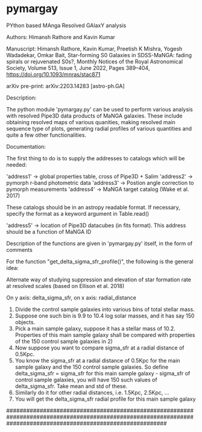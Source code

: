 # pymargay
PYthon based MAnga Resolved GAlaxY analysis

Authors: Himansh Rathore and Kavin Kumar

Manuscript: Himansh Rathore, Kavin Kumar, Preetish K Mishra, Yogesh Wadadekar, Omkar Bait, Star-forming S0 Galaxies in SDSS-MaNGA: fading spirals or rejuvenated S0s?, Monthly Notices of the Royal Astronomical Society, Volume 513, Issue 1, June 2022, Pages 389–404, https://doi.org/10.1093/mnras/stac871

arXiv pre-print: arXiv:2203.14283 [astro-ph.GA]

Description:

The python module 'pymargay.py' can be used to perform various analysis with resolved Pipe3D data products of MaNGA galaxies. These include obtaining resolved maps of various quanities, making resolved main sequence type of plots, generating radial profiles of various quantities and quite a few other functionalities.

Documentation:

The first thing to do is to supply the addresses to catalogs which will be needed:

'address1' -> global properties table, cross of Pipe3D + Salim
'address2' -> pymorph r-band photometric data
'address3' -> Postion angle correction to pymorph measurements
'address4' -> MaNGA target catalog (Wake et al. 2017)

These catalogs should be in an astropy readable format. If necessary, specify the format as a keyword argument in Table.read()

'address5' -> location of Pipe3D datacubes (in fits format). This address should be a function of MaNGA ID

Description of the functions are given in 'pymargay.py' itself, in the form of comments

For the function "get_delta_sigma_sfr_profile()", the following is the general idea:

  Alternate way of studying suppression and elevation of star formation rate at resolved scales (based on Ellison et al. 2018)

  On y axis: delta_sigma_sfr, on x axis: radial_distance

  1) Divide the control sample galaxies into various bins of total stellar mass.
  2) Suppose one such bin is 9.9 to 10.4 log solar masses, and it has say 150 objects.
  3) Pick a main sample galaxy, suppose it has a stellar mass of 10.2. Properties of this main sample galaxy shall be compared with properties of the 150 control sample galaxies in 2)
  4) Now suppose you want to compare sigma_sfr at a radial distance of 0.5Kpc.
  5) You know the sigma_sfr at a radial distance of 0.5Kpc for the main sample galaxy and the 150 control sample galaxies. So define delta_sigma_sfr = sigma_sfr for this main sample galaxy - sigma_sfr of control sample galaxies, you will have 150 such values of delta_sigma_sfr. Take mean and std of these.
  6) Similarly do it for other radial distances, i.e. 1.5Kpc, 2.5Kpc, ...
  7) You will get the delta_sigma_sfr radial profile for this main sample galaxy 

################################################################################################################################################################

